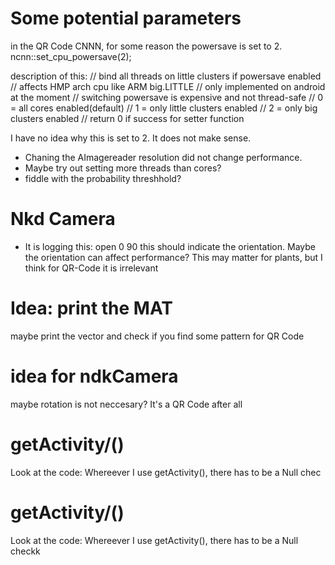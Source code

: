 # Some potential parameters

in the QR Code CNNN, for some reason the powersave is set to 2. ncnn::set_cpu_powersave(2); 

description of this:
// bind all threads on little clusters if powersave enabled
// affects HMP arch cpu like ARM big.LITTLE
// only implemented on android at the moment
// switching powersave is expensive and not thread-safe
// 0 = all cores enabled(default)
// 1 = only little clusters enabled
// 2 = only big clusters enabled
// return 0 if success for setter function

I have no idea why this is set to 2. It does not make sense. 

- Chaning the AImagereader resolution did not change performance. 
- Maybe try out setting more threads than cores?
- fiddle with the probability threshhold?

# Nkd Camera
- It is logging this:
open 0 90 
this should indicate the orientation. Maybe the orientation can affect performance? 
This may matter for plants, but I think for QR-Code it is irrelevant

# Idea: print the MAT
maybe print the vector<Mat> and check if you find some pattern for QR Code 

# idea for ndkCamera
maybe rotation is not neccesary? It's a QR Code after all

# getActivity/()
Look at the code: Whereever I use getActivity(), there has to be a Null chec

# getActivity/()
Look at the code: Whereever I use getActivity(), there has to be a Null checkk
